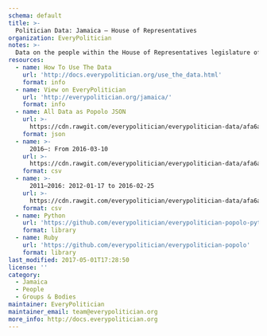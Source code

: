 ```yaml
---
schema: default
title: >-
  Politician Data: Jamaica — House of Representatives
organization: EveryPolitician
notes: >-
  Data on the people within the House of Representatives legislature of Jamaica.
resources:
  - name: How To Use The Data
    url: 'http://docs.everypolitician.org/use_the_data.html'
    format: info
  - name: View on EveryPolitician
    url: 'http://everypolitician.org/jamaica/'
    format: info
  - name: All Data as Popolo JSON
    url: >-
      https://cdn.rawgit.com/everypolitician/everypolitician-data/afa6accdca26d34d5726fa5920a5fb97fe6d0979/data/Jamaica/House_of_Representatives/ep-popolo-v1.0.json
    format: json
  - name: >-
      2016–: From 2016-03-10
    url: >-
      https://cdn.rawgit.com/everypolitician/everypolitician-data/afa6accdca26d34d5726fa5920a5fb97fe6d0979/data/Jamaica/House_of_Representatives/term-2016.csv
    format: csv
  - name: >-
      2011–2016: 2012-01-17 to 2016-02-25
    url: >-
      https://cdn.rawgit.com/everypolitician/everypolitician-data/afa6accdca26d34d5726fa5920a5fb97fe6d0979/data/Jamaica/House_of_Representatives/term-2011.csv
    format: csv
  - name: Python
    url: 'https://github.com/everypolitician/everypolitician-popolo-python'
    format: library
  - name: Ruby
    url: 'https://github.com/everypolitician/everypolitician-popolo'
    format: library
last_modified: 2017-05-01T17:28:50
license: ''
category:
  - Jamaica
  - People
  - Groups & Bodies
maintainer: EveryPolitician
maintainer_email: team@everypolitician.org
more_info: http://docs.everypolitician.org
---
```

